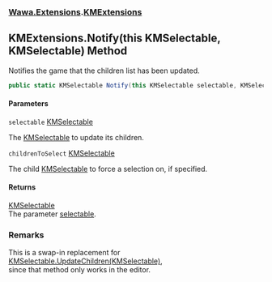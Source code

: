 ### [Wawa.Extensions](Wawa.Extensions.md 'Wawa.Extensions').[KMExtensions](KMExtensions.md 'Wawa.Extensions.KMExtensions')

## KMExtensions.Notify(this KMSelectable, KMSelectable) Method

Notifies the game that the children list has been updated.

```csharp
public static KMSelectable Notify(this KMSelectable selectable, KMSelectable childrenToSelect=null);
```
#### Parameters

<a name='Wawa.Extensions.KMExtensions.Notify(thisKMSelectable,KMSelectable).selectable'></a>

`selectable` [KMSelectable](https://docs.microsoft.com/en-us/dotnet/api/KMSelectable 'KMSelectable')

The [KMSelectable](https://docs.microsoft.com/en-us/dotnet/api/KMSelectable 'KMSelectable') to update its children.

<a name='Wawa.Extensions.KMExtensions.Notify(thisKMSelectable,KMSelectable).childrenToSelect'></a>

`childrenToSelect` [KMSelectable](https://docs.microsoft.com/en-us/dotnet/api/KMSelectable 'KMSelectable')

The child [KMSelectable](https://docs.microsoft.com/en-us/dotnet/api/KMSelectable 'KMSelectable') to force a selection on, if specified.

#### Returns
[KMSelectable](https://docs.microsoft.com/en-us/dotnet/api/KMSelectable 'KMSelectable')  
The parameter [selectable](KMExtensions.Notify.Q1Mx83umYteuvO4ljiSqxA.md#Wawa.Extensions.KMExtensions.Notify(thisKMSelectable,KMSelectable).selectable 'Wawa.Extensions.KMExtensions.Notify(this KMSelectable, KMSelectable).selectable').

### Remarks
  
This is a swap-in replacement for [KMSelectable.UpdateChildren(KMSelectable)](https://docs.microsoft.com/en-us/dotnet/api/KMSelectable.UpdateChildren#KMSelectable_UpdateChildren_KMSelectable_ 'KMSelectable.UpdateChildren(KMSelectable)'),  
since that method only works in the editor.